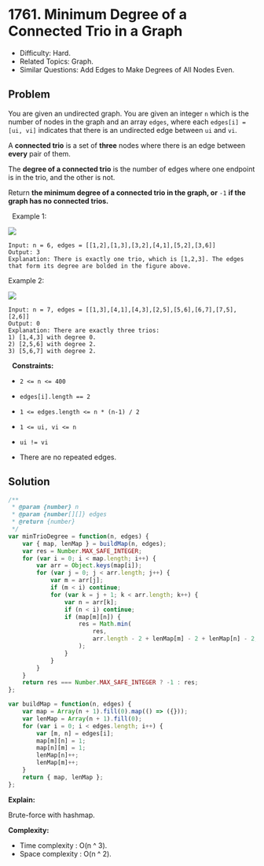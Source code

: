 # 1761. Minimum Degree of a Connected Trio in a Graph

- Difficulty: Hard.
- Related Topics: Graph.
- Similar Questions: Add Edges to Make Degrees of All Nodes Even.

## Problem

You are given an undirected graph. You are given an integer `n` which is the number of nodes in the graph and an array `edges`, where each `edges[i] = [ui, vi]` indicates that there is an undirected edge between `ui` and `vi`.

A **connected trio** is a set of **three** nodes where there is an edge between **every** pair of them.

The **degree of a connected trio** is the number of edges where one endpoint is in the trio, and the other is not.

Return **the **minimum** degree of a connected trio in the graph, or** `-1` **if the graph has no connected trios.**

 
Example 1:

![](https://assets.leetcode.com/uploads/2021/01/26/trios1.png)

```
Input: n = 6, edges = [[1,2],[1,3],[3,2],[4,1],[5,2],[3,6]]
Output: 3
Explanation: There is exactly one trio, which is [1,2,3]. The edges that form its degree are bolded in the figure above.
```

Example 2:

![](https://assets.leetcode.com/uploads/2021/01/26/trios2.png)

```
Input: n = 7, edges = [[1,3],[4,1],[4,3],[2,5],[5,6],[6,7],[7,5],[2,6]]
Output: 0
Explanation: There are exactly three trios:
1) [1,4,3] with degree 0.
2) [2,5,6] with degree 2.
3) [5,6,7] with degree 2.
```

 
**Constraints:**


	
- `2 <= n <= 400`
	
- `edges[i].length == 2`
	
- `1 <= edges.length <= n * (n-1) / 2`
	
- `1 <= ui, vi <= n`
	
- `ui != vi`
	
- There are no repeated edges.



## Solution

```javascript
/**
 * @param {number} n
 * @param {number[][]} edges
 * @return {number}
 */
var minTrioDegree = function(n, edges) {
    var { map, lenMap } = buildMap(n, edges);
    var res = Number.MAX_SAFE_INTEGER;
    for (var i = 0; i < map.length; i++) {
        var arr = Object.keys(map[i]);
        for (var j = 0; j < arr.length; j++) {
            var m = arr[j];
            if (m < i) continue;
            for (var k = j + 1; k < arr.length; k++) {
                var n = arr[k];
                if (n < i) continue;
                if (map[m][n]) {
                    res = Math.min(
                        res,
                        arr.length - 2 + lenMap[m] - 2 + lenMap[n] - 2,
                    );
                }
            }
        }
    }
    return res === Number.MAX_SAFE_INTEGER ? -1 : res;
};

var buildMap = function(n, edges) {
    var map = Array(n + 1).fill(0).map(() => ({}));
    var lenMap = Array(n + 1).fill(0);
    for (var i = 0; i < edges.length; i++) {
        var [m, n] = edges[i];
        map[m][n] = 1;
        map[n][m] = 1;
        lenMap[n]++;
        lenMap[m]++;
    }
    return { map, lenMap };
};
```

**Explain:**

Brute-force with hashmap.

**Complexity:**

* Time complexity : O(n ^ 3).
* Space complexity : O(n ^ 2).
